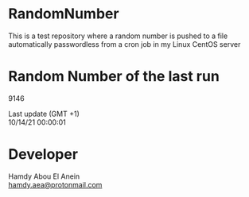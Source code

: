 # RandomNumber    
This is a test repository where a random number is pushed to a file automatically passwordless from a cron job in my Linux CentOS server    
# Random Number of the last run   
9146
      
Last update (GMT +1)    
10/14/21 00:00:01
# Developer    
Hamdy Abou El Anein   
hamdy.aea@protonmail.com
